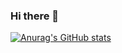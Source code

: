 ### Hi there 👋

[![Anurag's GitHub stats](https://github-readme-stats.vercel.app/api?username=phl23&show_icons=true&theme=vision-friendly-dark&show=reviews,discussions_started,discussions_answered,prs_merged,prs_merged_percentage)](https://github.com/anuraghazra/github-readme-stats)

<!--
**phl23/phl23** is a ✨ _special_ ✨ repository because its `README.md` (this file) appears on your GitHub profile.

Here are some ideas to get you started:

- 🔭 I’m currently working on ...
- 🌱 I’m currently learning ...
- 👯 I’m looking to collaborate on ...
- 🤔 I’m looking for help with ...
- 💬 Ask me about ...
- 📫 How to reach me: ...
- 😄 Pronouns: ...
- ⚡ Fun fact: ...
-->
